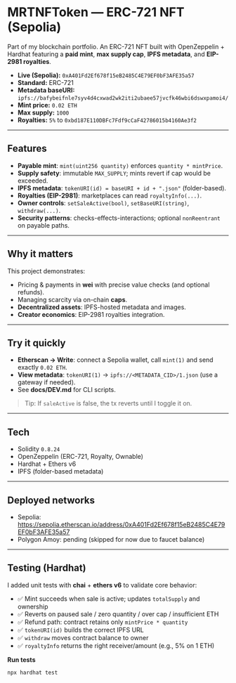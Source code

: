 # MRTNFToken — ERC-721 NFT (Sepolia)

Part of my blockchain portfolio. An ERC-721 NFT built with OpenZeppelin + Hardhat featuring a **paid mint**, **max supply cap**, **IPFS metadata**, and **EIP-2981 royalties**.

- **Live (Sepolia):** `0xA401Fd2Ef678f15eB2485C4E79EF0bF3AFE35a57`
- **Standard:** ERC-721
- **Metadata baseURI:** `ipfs://bafybeifnle7syv4d4cxwad2wk2iti2ubaee57jvcfk46wbi6dswxpamoi4/`
- **Mint price:** `0.02 ETH`
- **Max supply:** `1000`
- **Royalties:** `5%` to `0xbd187E110DBFc7Fdf9cCaF42786015b4160Ae3f2`

---

## Features

- **Payable mint**: `mint(uint256 quantity)` enforces `quantity * mintPrice`.
- **Supply safety**: immutable `MAX_SUPPLY`; mints revert if cap would be exceeded.
- **IPFS metadata**: `tokenURI(id) = baseURI + id + ".json"` (folder-based).
- **Royalties (EIP-2981)**: marketplaces can read `royaltyInfo(...)`.
- **Owner controls**: `setSaleActive(bool)`, `setBaseURI(string)`, `withdraw(...)`.
- **Security patterns**: checks-effects-interactions; optional `nonReentrant` on payable paths.

---

## Why it matters

This project demonstrates:
- Pricing & payments in **wei** with precise value checks (and optional refunds).
- Managing scarcity via on-chain **caps**.
- **Decentralized assets**: IPFS-hosted metadata and images.
- **Creator economics**: EIP-2981 royalties integration.

---

## Try it quickly

- **Etherscan → Write**: connect a Sepolia wallet, call `mint(1)` and send exactly `0.02 ETH`.
- **View metadata**: `tokenURI(1)` → `ipfs://<METADATA_CID>/1.json` (use a gateway if needed).
- See **docs/DEV.md** for CLI scripts.

> Tip: If `saleActive` is false, the tx reverts until I toggle it on.

---

## Tech

- Solidity `0.8.24`
- OpenZeppelin (ERC-721, Royalty, Ownable)
- Hardhat + Ethers v6
- IPFS (folder-based metadata)

---

## Deployed networks

- Sepolia: https://sepolia.etherscan.io/address/0xA401Fd2Ef678f15eB2485C4E79EF0bF3AFE35a57
- Polygon Amoy: pending (skipped for now due to faucet balance)

---

## Testing (Hardhat)

I added unit tests with **chai** + **ethers v6** to validate core behavior:

- ✅ Mint succeeds when sale is active; updates `totalSupply` and ownership  
- ✅ Reverts on paused sale / zero quantity / over cap / insufficient ETH  
- ✅ Refund path: contract retains only `mintPrice * quantity`  
- ✅ `tokenURI(id)` builds the correct IPFS URL  
- ✅ `withdraw` moves contract balance to owner  
- ✅ `royaltyInfo` returns the right receiver/amount (e.g., 5% on 1 ETH)

**Run tests**
```bash
npx hardhat test
